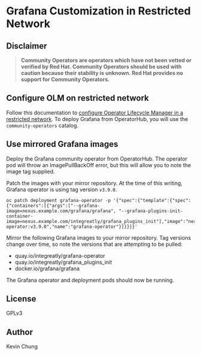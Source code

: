# Grafana Customization in Restricted Network

## Disclaimer
> **Community Operators are operators which have not been vetted or verified by Red Hat. Community Operators should be used with caution because their stability is unknown. Red Hat provides no support for Community Operators.**

## Configure OLM on restricted network

Follow this documentation to [configure Operator Lifecycle Manager in a restricted network].  To deploy Grafana from OperatorHub, you will use the `community-operators` catalog.

## Use mirrored Grafana images

Deploy the Grafana community operator from OperatorHub.  The operator pod will throw an ImagePullBackOff error, but this will allow you to note the image tag supplied.

Patch the images with your mirror repository.  At the time of this writing, Grafana operator is using tag version `v3.9.0`.
```
oc patch deployment grafana-operator -p '{"spec":{"template":{"spec":{"containers":[{"args":["--grafana-image=nexus.example.com/grafana/grafana", "--grafana-plugins-init-container-image=nexus.example.com/integreatly/grafana_plugins_init"],"image":"nexus.example.com/integreatly/grafana-operator:v3.9.0","name":"grafana-operator"}]}}}}'
```

Mirror the following Grafana images to your mirror repository.  Tag versions change over time, so note the versions that are attempting to be pulled:
- quay.io/integreatly/grafana-operator
- quay.io/integreatly/grafana_plugins_init
- docker.io/grafana/grafana

The Grafana operator and deployment pods should now be running.

## License
GPLv3

## Author
Kevin Chung

[configure Operator Lifecycle Manager in a restricted network]: https://docs.openshift.com/container-platform/latest/operators/admin/olm-restricted-networks.html
